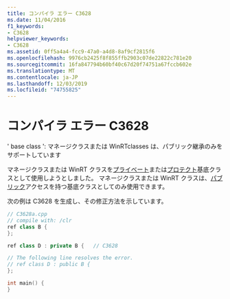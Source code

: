 ```yaml
---
title: コンパイラ エラー C3628
ms.date: 11/04/2016
f1_keywords:
- C3628
helpviewer_keywords:
- C3628
ms.assetid: 0ff5a4a4-fcc9-47a0-a4d8-8af9cf2815f6
ms.openlocfilehash: 9976cb2425f8f855ffb2903c07de22822c781e20
ms.sourcegitcommit: 16fa847794b60bf40c67d20f74751a67fccb602e
ms.translationtype: MT
ms.contentlocale: ja-JP
ms.lasthandoff: 12/03/2019
ms.locfileid: "74755825"
---
```

# <a name="compiler-error-c3628"></a>コンパイラ エラー C3628

' base class ': マネージクラスまたは WinRTclasses は、パブリック継承のみをサポートしています

マネージクラスまたは WinRT クラスを[プライベート](../../cpp/private-cpp.md)または[プロテクト](../../cpp/protected-cpp.md)基底クラスとして使用しようとしました。 マネージクラスまたは WinRT クラスは、[パブリック](../../cpp/public-cpp.md)アクセスを持つ基底クラスとしてのみ使用できます。

次の例は C3628 を生成し、その修正方法を示しています。

```cpp
// C3628a.cpp
// compile with: /clr
ref class B {
};

ref class D : private B {   // C3628

// The following line resolves the error.
// ref class D : public B {
};

int main() {
}
```
